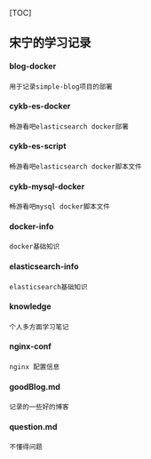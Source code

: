 [TOC]

## 宋宁的学习记录

#### blog-docker 
```
用于记录simple-blog项目的部署
```

#### cykb-es-docker
```
畅游看吧elasticsearch docker部署
```

#### cykb-es-script
```
畅游看吧elasticsearch docker脚本文件
```

#### cykb-mysql-docker
```
畅游看吧mysql docker脚本文件
```

#### docker-info
```
docker基础知识
```

#### elasticsearch-info
```
elasticsearch基础知识
```

#### knowledge
```
个人多方面学习笔记
```

#### nginx-conf
```
nginx 配置信息
```

#### goodBlog.md
```
记录的一些好的博客
```

#### question.md
```
不懂得问题
```





































